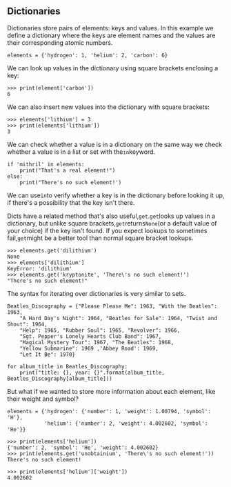 ## Dictionaries

Dictionaries store pairs of elements: keys and values. In this example we define a dictionary where the keys are element names and the values are their corresponding atomic numbers.

```
elements = {'hydrogen': 1, 'helium': 2, 'carbon': 6}
```

We can look up values in the dictionary using square brackets enclosing a key:

```
>>> print(element['carbon'])
6
```

We can also insert new values into the dictionary with square brackets:

```
>>> elements['lithium'] = 3
>>> print(elements['lithium'])
3
```

We can check whether a value is in a dictionary on the same way we check whether a value is in a list or set with the`in`keyword.

```
if 'mithril' in elements:
    print("That's a real element!")
else:
    print("There's no such element!')
```

We can use`in`to verify whether a key is in the dictionary before looking it up, if there's a possibility that the key isn't there.

Dicts have a related method that's also useful,`get`.`get`looks up values in a dictionary, but unlike square brackets,`get`returns`None`\(or a default value of your choice\) if the key isn't found. If you expect lookups to sometimes fail,`get`might be a better tool than normal square bracket lookups.

```
>>> elements.get('dilithium')
None
>>> elements['dilithium']
KeyError: 'dilithium'
>>> elements.get('kryptonite', 'There\'s no such element!')
"There's no such element!"
```

The syntax for iterating over dictionaries is very similar to sets.

```
Beatles_Discography = {"Please Please Me": 1963, "With the Beatles": 1963, 
    "A Hard Day's Night": 1964, "Beatles for Sale": 1964, "Twist and Shout": 1964,
    "Help": 1965, "Rubber Soul": 1965, "Revolver": 1966,
    "Sgt. Pepper's Lonely Hearts Club Band": 1967,
    "Magical Mystery Tour": 1967, "The Beatles": 1968,
    "Yellow Submarine": 1969 ,'Abbey Road': 1969,
    "Let It Be": 1970}

for album_title in Beatles_Discography:
    print("title: {}, year: {}".format(album_title, Beatles_Discography[album_title]))
```

But what if we wanted to store more information about each element, like their weight and symbol?

```
elements = {'hydrogen': {'number': 1, 'weight': 1.00794, 'symbol': 'H'},
            'helium': {'number': 2, 'weight': 4.002602, 'symbol': 'He'}}
```

```
>>> print(elements['helium'])
{'number': 2, 'symbol': 'He', 'weight': 4.002602}
>>> print(elements.get('unobtainium', 'There\'s no such element!'))
There's no such element!
```

```
>>> print(elements['helium']['weight'])
4.002602
```




